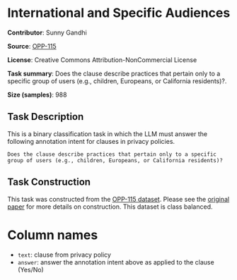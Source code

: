 # International and Specific Audiences

**Contributor**: Sunny Gandhi

**Source**: [OPP-115](https://usableprivacy.org/data)

**License**: Creative Commons Attribution-NonCommercial License

**Task summary**: Does the clause describe practices that pertain only to a specific group of users (e.g., children, Europeans, or California residents)?.

**Size (samples)**: 988

## Task Description

This is a binary classification task in which the LLM must answer the following annotation intent for clauses in privacy policies.

```text
Does the clause describe practices that pertain only to a specific group of users (e.g., children, Europeans, or California residents)?
```

## Task Construction

This task was constructed from the [OPP-115 dataset](https://usableprivacy.org/data). Please see the [original paper](https://usableprivacy.org/static/files/swilson_acl_2016.pdf) for more details on construction. This dataset is class balanced.

# Column names
- `text`: clause from privacy policy
- `answer`: answer the annotation intent above as applied to the clause (Yes/No)